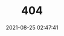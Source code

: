 ---
title: 404
date: 2021-08-25 02:47:41
type: "404"
layout: "404"
description: "Oops～，我崩溃了！找不到你想要的页面 :("
---